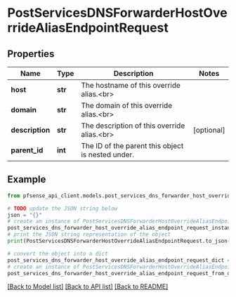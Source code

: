 # PostServicesDNSForwarderHostOverrideAliasEndpointRequest


## Properties

Name | Type | Description | Notes
------------ | ------------- | ------------- | -------------
**host** | **str** | The hostname of this override alias.&lt;br&gt; | 
**domain** | **str** | The domain of this override alias.&lt;br&gt; | 
**description** | **str** | The description of this override alias.&lt;br&gt; | [optional] 
**parent_id** | **int** | The ID of the parent this object is nested under. | 

## Example

```python
from pfsense_api_client.models.post_services_dns_forwarder_host_override_alias_endpoint_request import PostServicesDNSForwarderHostOverrideAliasEndpointRequest

# TODO update the JSON string below
json = "{}"
# create an instance of PostServicesDNSForwarderHostOverrideAliasEndpointRequest from a JSON string
post_services_dns_forwarder_host_override_alias_endpoint_request_instance = PostServicesDNSForwarderHostOverrideAliasEndpointRequest.from_json(json)
# print the JSON string representation of the object
print(PostServicesDNSForwarderHostOverrideAliasEndpointRequest.to_json())

# convert the object into a dict
post_services_dns_forwarder_host_override_alias_endpoint_request_dict = post_services_dns_forwarder_host_override_alias_endpoint_request_instance.to_dict()
# create an instance of PostServicesDNSForwarderHostOverrideAliasEndpointRequest from a dict
post_services_dns_forwarder_host_override_alias_endpoint_request_from_dict = PostServicesDNSForwarderHostOverrideAliasEndpointRequest.from_dict(post_services_dns_forwarder_host_override_alias_endpoint_request_dict)
```
[[Back to Model list]](../README.md#documentation-for-models) [[Back to API list]](../README.md#documentation-for-api-endpoints) [[Back to README]](../README.md)


